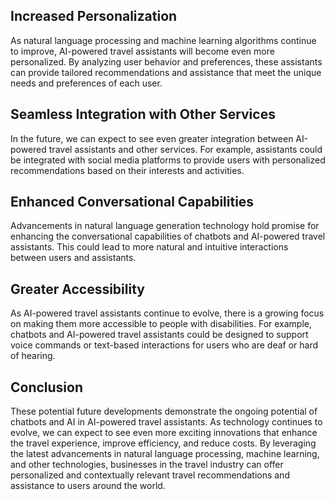
Increased Personalization
-------------------------

As natural language processing and machine learning algorithms continue to improve, AI-powered travel assistants will become even more personalized. By analyzing user behavior and preferences, these assistants can provide tailored recommendations and assistance that meet the unique needs and preferences of each user.

Seamless Integration with Other Services
----------------------------------------

In the future, we can expect to see even greater integration between AI-powered travel assistants and other services. For example, assistants could be integrated with social media platforms to provide users with personalized recommendations based on their interests and activities.

Enhanced Conversational Capabilities
------------------------------------

Advancements in natural language generation technology hold promise for enhancing the conversational capabilities of chatbots and AI-powered travel assistants. This could lead to more natural and intuitive interactions between users and assistants.

Greater Accessibility
---------------------

As AI-powered travel assistants continue to evolve, there is a growing focus on making them more accessible to people with disabilities. For example, chatbots and AI-powered travel assistants could be designed to support voice commands or text-based interactions for users who are deaf or hard of hearing.

Conclusion
----------

These potential future developments demonstrate the ongoing potential of chatbots and AI in AI-powered travel assistants. As technology continues to evolve, we can expect to see even more exciting innovations that enhance the travel experience, improve efficiency, and reduce costs. By leveraging the latest advancements in natural language processing, machine learning, and other technologies, businesses in the travel industry can offer personalized and contextually relevant travel recommendations and assistance to users around the world.
